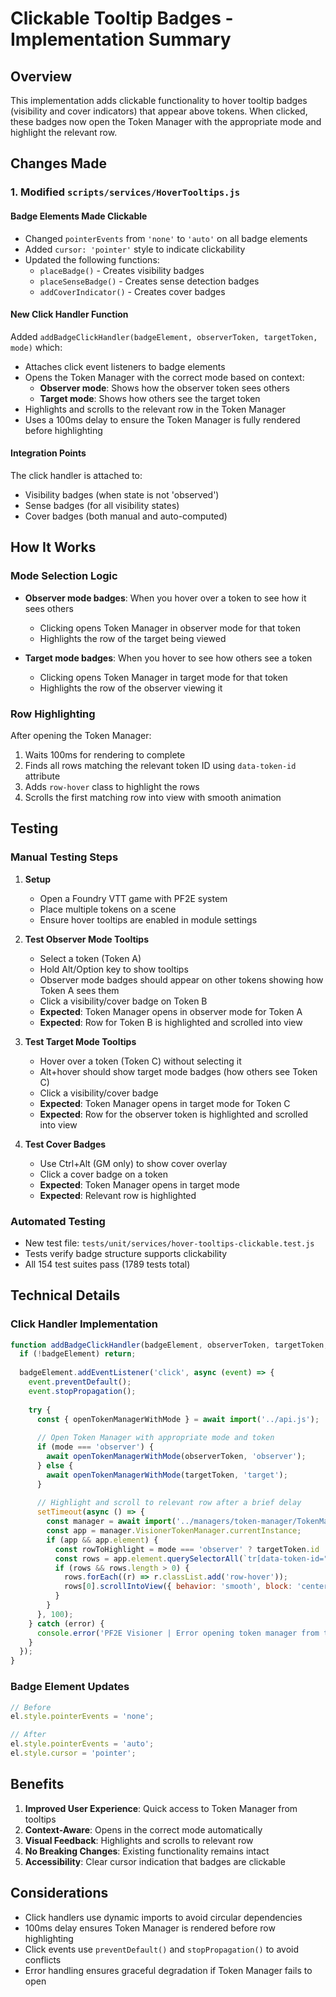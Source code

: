 # Clickable Tooltip Badges - Implementation Summary

## Overview
This implementation adds clickable functionality to hover tooltip badges (visibility and cover indicators) that appear above tokens. When clicked, these badges now open the Token Manager with the appropriate mode and highlight the relevant row.

## Changes Made

### 1. Modified `scripts/services/HoverTooltips.js`

#### Badge Elements Made Clickable
- Changed `pointerEvents` from `'none'` to `'auto'` on all badge elements
- Added `cursor: 'pointer'` style to indicate clickability
- Updated the following functions:
  - `placeBadge()` - Creates visibility badges
  - `placeSenseBadge()` - Creates sense detection badges  
  - `addCoverIndicator()` - Creates cover badges

#### New Click Handler Function
Added `addBadgeClickHandler(badgeElement, observerToken, targetToken, mode)` which:
- Attaches click event listeners to badge elements
- Opens the Token Manager with the correct mode based on context:
  - **Observer mode**: Shows how the observer token sees others
  - **Target mode**: Shows how others see the target token
- Highlights and scrolls to the relevant row in the Token Manager
- Uses a 100ms delay to ensure the Token Manager is fully rendered before highlighting

#### Integration Points
The click handler is attached to:
- Visibility badges (when state is not 'observed')
- Sense badges (for all visibility states)
- Cover badges (both manual and auto-computed)

## How It Works

### Mode Selection Logic
- **Observer mode badges**: When you hover over a token to see how it sees others
  - Clicking opens Token Manager in observer mode for that token
  - Highlights the row of the target being viewed
  
- **Target mode badges**: When you hover to see how others see a token
  - Clicking opens Token Manager in target mode for that token
  - Highlights the row of the observer viewing it

### Row Highlighting
After opening the Token Manager:
1. Waits 100ms for rendering to complete
2. Finds all rows matching the relevant token ID using `data-token-id` attribute
3. Adds `row-hover` class to highlight the rows
4. Scrolls the first matching row into view with smooth animation

## Testing

### Manual Testing Steps

1. **Setup**
   - Open a Foundry VTT game with PF2E system
   - Place multiple tokens on a scene
   - Ensure hover tooltips are enabled in module settings

2. **Test Observer Mode Tooltips**
   - Select a token (Token A)
   - Hold Alt/Option key to show tooltips
   - Observer mode badges should appear on other tokens showing how Token A sees them
   - Click a visibility/cover badge on Token B
   - **Expected**: Token Manager opens in observer mode for Token A
   - **Expected**: Row for Token B is highlighted and scrolled into view

3. **Test Target Mode Tooltips**
   - Hover over a token (Token C) without selecting it
   - Alt+hover should show target mode badges (how others see Token C)
   - Click a visibility/cover badge
   - **Expected**: Token Manager opens in target mode for Token C
   - **Expected**: Row for the observer token is highlighted and scrolled into view

4. **Test Cover Badges**
   - Use Ctrl+Alt (GM only) to show cover overlay
   - Click a cover badge on a token
   - **Expected**: Token Manager opens in target mode
   - **Expected**: Relevant row is highlighted

### Automated Testing
- New test file: `tests/unit/services/hover-tooltips-clickable.test.js`
- Tests verify badge structure supports clickability
- All 154 test suites pass (1789 tests total)

## Technical Details

### Click Handler Implementation
```javascript
function addBadgeClickHandler(badgeElement, observerToken, targetToken, mode) {
  if (!badgeElement) return;
  
  badgeElement.addEventListener('click', async (event) => {
    event.preventDefault();
    event.stopPropagation();
    
    try {
      const { openTokenManagerWithMode } = await import('../api.js');
      
      // Open Token Manager with appropriate mode and token
      if (mode === 'observer') {
        await openTokenManagerWithMode(observerToken, 'observer');
      } else {
        await openTokenManagerWithMode(targetToken, 'target');
      }
      
      // Highlight and scroll to relevant row after a brief delay
      setTimeout(async () => {
        const manager = await import('../managers/token-manager/TokenManager.js');
        const app = manager.VisionerTokenManager.currentInstance;
        if (app && app.element) {
          const rowToHighlight = mode === 'observer' ? targetToken.id : observerToken.id;
          const rows = app.element.querySelectorAll(`tr[data-token-id="${rowToHighlight}"]`);
          if (rows && rows.length > 0) {
            rows.forEach((r) => r.classList.add('row-hover'));
            rows[0].scrollIntoView({ behavior: 'smooth', block: 'center' });
          }
        }
      }, 100);
    } catch (error) {
      console.error('PF2E Visioner | Error opening token manager from tooltip:', error);
    }
  });
}
```

### Badge Element Updates
```javascript
// Before
el.style.pointerEvents = 'none';

// After  
el.style.pointerEvents = 'auto';
el.style.cursor = 'pointer';
```

## Benefits

1. **Improved User Experience**: Quick access to Token Manager from tooltips
2. **Context-Aware**: Opens in the correct mode automatically
3. **Visual Feedback**: Highlights and scrolls to relevant row
4. **No Breaking Changes**: Existing functionality remains intact
5. **Accessibility**: Clear cursor indication that badges are clickable

## Considerations

- Click handlers use dynamic imports to avoid circular dependencies
- 100ms delay ensures Token Manager is rendered before row highlighting
- Click events use `preventDefault()` and `stopPropagation()` to avoid conflicts
- Error handling ensures graceful degradation if Token Manager fails to open
